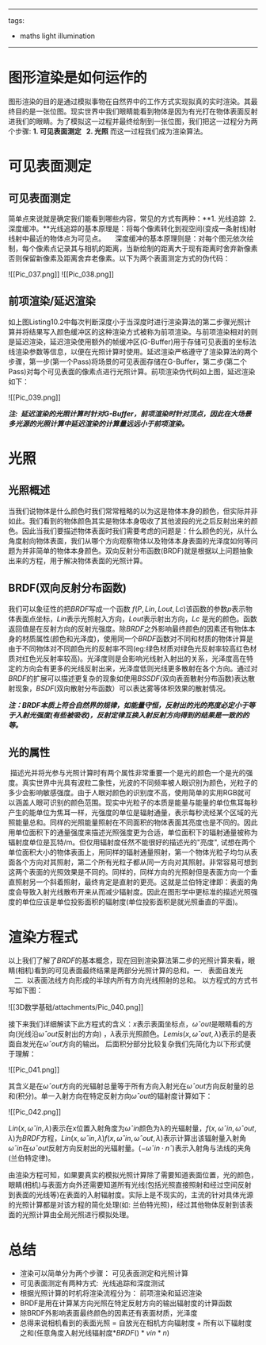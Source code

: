 
---
tags:
  - maths light illumination
---

# 图形渲染是如何运作的

图形渲染的目的是通过模拟事物在自然界中的工作方式实现拟真的实时渲染。其最终目的是一张位图。现实世界中我们眼睛能看到物体是因为有光打在物体表面反射进我们的眼睛。为了模拟这一过程并最终绘制到一张位图，我们把这一过程分为两个步骤: **1. 可见表面测定   2. 光照** 而这一过程我们成为渲染算法。

# 可见表面测定

## 可见表面测定

简单点来说就是确定我们能看到哪些内容，常见的方式有两种：**1. 光线追踪  2. 深度缓冲。**光线追踪的基本原理是：将每个像素转化到视空间(变成一条射线)射线射中最近的物体点为可见点。     深度缓冲的基本原理则是：对每个图元依次绘制，每个像素点记录其与相机的距离，当新绘制的距离大于现有距离时舍弃新像素否则保留新像素及距离舍弃老像素。以下为两个表面测定方式的伪代码：

![[Pic_037.png]]
![[Pic_038.png]]

## 前项渲染/延迟渲染

如上图Listing10.2中每次判断深度小于当深度时进行渲染算法的第二步骤光照计算并将结果写入颜色缓冲区的这种渲染方式被称为前项渲染。与前项渲染相对的则是延迟渲染，延迟渲染使用额外的帧缓冲区(G-Buffer)用于存储可见表面的坐标法线渲染参数等信息，以便在光照计算时使用。延迟渲染严格遵守了渲染算法的两个步骤，第一步(第一个Pass)将场景的可见表面存储在G-Buffer，第二步(第二个Pass)对每个可见表面的像素点进行光照计算。前项渲染伪代码如上图，延迟渲染如下：

![[Pic_039.png]]

***注:  延迟渲染的光照计算时针对G-Buffer，前项渲染时针对顶点，因此在大场景多光源的光照计算中延迟渲染的计算量远远小于前项渲染。***

# 光照

## 光照概述

当我们说物体是什么颜色时我们常常粗略的以为这是物体本身的颜色，但实际并非如此。我们看到的物体颜色其实是物体本身吸收了其他波段的光之后反射出来的颜色。因此当我们要描述物体表面时我们需要考虑的问题是：什么颜色的光，从什么角度射向物体表面，我们从哪个方向观察物体以及物体本身表面的光泽度如何等问题为并非简单的物体本身颜色。双向反射分布函数(BRDF)就是根据以上问题抽象出来的方程，用于解决物体表面的光照计算。

## BRDF(双向反射分布函数)

我们可以象征性的把$BRDF$写成一个函数 $f (P, Lin, Lout,Lc)$该函数的参数$p$表示物体表面点坐标，$Lin$表示光照射入方向，$Lout$表示射出方向，$Lc$ 是光的颜色。函数返回值是在反射方向的反射光强度。除$BRDF$之外影响最终颜色的因素还有物体本身的材质属性(颜色和光泽度)，使用同一个$BRDF$函数对不同和材质的物体计算是由于不同物体对不同颜色光的反射率不同(eg:绿色材质对绿色光反射率较高红色材质对红色光反射率较高)。光泽度则是会影响光线射入射出的关系，光泽度高在特定的方向会有更多的光线反射出来，光泽度低则光线更多散射在各个方向。通过对$BRDF$的扩展可以描述更复杂的现象如使用$BSSDF$(双向表面散射分布函数)表达散射现象，$BSDF$(双向散射分布函数）可以表达雾等体积效果的散射情况。

***注：BRDF本质上符合自然界的规律，如能量守恒，反射出的光的亮度必定小于等于入射光强度(有些被吸收)，反射定律互换入射反射方向得到的结果是一致的的等。***

## 光的属性

 描述光并将光参与光照计算时有两个属性非常重要一个是光的颜色一个是光的强度。真实世界中光具有波粒二象性，光波的不同频率被人眼识别为颜色，光粒子的多少会影响敏感强度。由于人眼对颜色的识别度不高，使用简单的实用RGB就可以涵盖人眼可识别的颜色范围。现实中光粒子的本质是能量与能量的单位焦耳每秒产生的能单位为焦耳一样，光强度的单位是辐射通量，表示每秒流经某个区域的光照能量总和。同样的光照能量照射在不同面积的物体表面其亮度也是不同的。因此用单位面积下的通量强度来描述光照强度更为合适，单位面积下的辐射通量被称为辐射度单位是瓦特/m。但仅用辐射度任然不能很好的描述光的"亮度", 试想在两个单位面积大小的物体表面上，用同样的辐射通量照射，第一个物体光粒子均匀从表面各个方向对其照射，第二个所有光粒子都从同一方向对其照射。非常容易可想到这两个表面的光照效果是不同的。同样的，同样方向的光照射但是表面方向一个垂直照射另一个斜着照射，最终肯定是直射的更亮。这就是兰伯特定律即：表面的角度会导致入射光线散布开来从而减少辐射度。因此在图形学中更标准的描述光照强度的单位应该是单位投影面积的辐射度(单位投影面积是就光照垂直的平面)。

# 渲染方程式

以上我们了解了$BRDF$的基本概念，现在回到渲染算法第二步的光照计算来看，眼睛(相机)看到的可见表面最终结果是两部分光照计算的总和。一.   表面自发光         二.  以表面法线方向形成的半球内所有方向光线照射的总和。 以方程式的方式书写如下图：

![[3D数学基础/attachments/Pic_040.png]]

接下来我们详细解读下此方程式的含义：$x$表示表面坐标点，$ωˆout$是眼睛看的方向(光线沿$ωˆout$反射出的方向) ，$λ$表示光照颜色。$Lemis(x,ωˆout, λ)$表示的是表面自发光在$ωˆout$方向的输出。 后面积分部分比较复杂我们先简化为以下形式便于理解：

![[Pic_041.png]]

其含义是在$ωˆout$方向的光辐射总量等于所有方向入射光在$ωˆout$方向反射量的总和(积分)。单一入射方向在特定反射方向$ωˆout$的辐射度计算如下：

![[Pic_042.png]]

$Lin(x,ωˆin, λ)$表示在x位置入射角度为$ωˆin$颜色为λ的光辐射量，$f(x,ωˆin,ωˆout, λ)$为$BRDF$方程，$Lin(x,ωˆin, λ)f(x,ωˆin,ωˆout, λ)$表示计算出该辐射量入射角$ωˆin$在$ωˆout$反射方向反射出的光辐射量。$(−ωˆin · nˆ)$表示入射角与法线的夹角(兰伯特定律)。

由渲染方程可知，如果要真实的模拟光照计算除了需要知道表面位置，光的颜色，眼睛(相机)与表面方向外还需要知道所有光线(包括光照直接照射和经过空间反射到表面的光线等)在表面的入射辐射度。实际上是不现实的，主流的针对具体光源的光照计算都是对该方程的简化处理(如: 兰伯特光照)，经过其他物体反射到该表面的光照计算由全局光照进行模拟处理。

# 总结

- 渲染可以简单分为两个步骤： 可见表面测定和光照计算
- 可见表面测定有两种方式:  光线追踪和深度测试
- 根据光照计算的时机将渲染流程分为： 前项渲染和延迟渲染
- BRDF是用在计算某方向光照在特定反射方向的输出辐射度的计算函数
- 除BRDF外影响表面最终颜色的因素还有表面材质，光泽度
- 总得来说相机看到的表面光照 = 自放光在相机方向辐射度 + 所有以下辐射度之和(任意角度入射光线辐射度$*BRDF()*vin*n)$